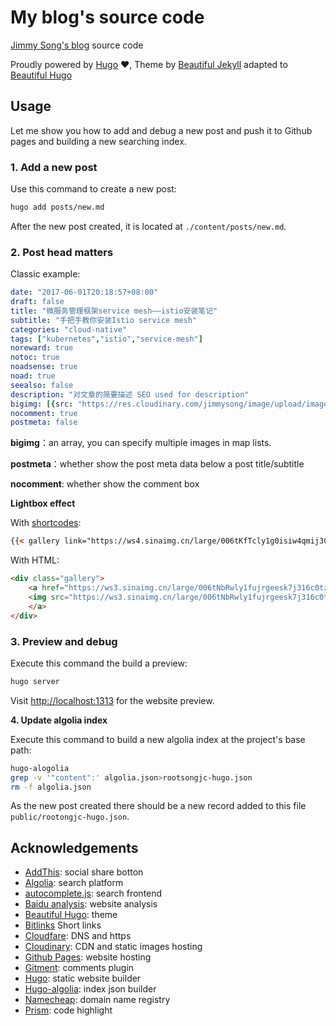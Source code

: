 # My blog's source code

[Jimmy Song's blog](https://jimmysong.io) source code

Proudly powered by [Hugo](https://github.com/gohugoio/hugo) ❤️, Theme by [Beautiful Jekyll](http://deanattali.com/beautiful-jekyll/) adapted to [Beautiful Hugo](https://github.com/halogenica/beautifulhugo)

## Usage

Let me show you how to add and debug a new post and push it to Github pages and building a new searching index.

### 1. Add a new post

Use this command to create a new post:

```bash
hugo add posts/new.md
```

After the new post created, it is located at `./content/posts/new.md`.

### 2. Post head matters

Classic example:

```yaml
date: "2017-06-01T20:18:57+08:00"
draft: false
title: "微服务管理框架service mesh——istio安装笔记"
subtitle: "手把手教你安装Istio service mesh"
categories: "cloud-native"
tags: ["kubernetes","istio","service-mesh"]
noreward: true
notoc: true
noadsense: true
noad: true
seealso: false
description: "对文章的简要描述 SEO used for description"
bigimg: [{src: "https://res.cloudinary.com/jimmysong/image/upload/images/20170528033.jpg", desc: "威海东部海湾 May 28,2017"}]
nocomment: true
postmeta: false
```

**bigimg**：an array, you can specify multiple images in map lists.

**postmeta**：whether show the post meta data below a post title/subtitle

**nocomment**: whether show the comment box

**Lightbox effect**

With [shortcodes](https://gohugo.io/templates/shortcode-templates/):

```html
{{< gallery link="https://ws4.sinaimg.cn/large/006tKfTcly1g0isiw4qmij30u013ce02.jpg" title="Istio handbook" >}}
```

With HTML:

```html
<div class="gallery">
    <a href="https://ws3.sinaimg.cn/large/006tNbRwly1fujrgeesk7j316c0tz10y.jpg" title="What is Istio?">
    <img src="https://ws3.sinaimg.cn/large/006tNbRwly1fujrgeesk7j316c0tz10y.jpg" alt="What is Istio?">
    </a>
</div>
```

### 3. Preview and debug

Execute this command the build a preview:

```bash
hugo server
```

Visit <http://localhost:1313> for the website preview.

**4. Update algolia index**

Execute this command to build a new algolia index at the project's base path:

```Bash
hugo-alogolia
grep -v '"content":' algolia.json>rootsongjc-hugo.json
rm -f algolia.json
```

As the  new post created there should be a new record added to this file `public/rootongjc-hugo.json`.

## Acknowledgements

- [AddThis](https://www.addthis.com/): social share botton
- [Algolia](https://www.algolia.com/): search platform
- [autocomplete.js](https://github.com/algolia/autocomplete.js): search frontend
- [Baidu analysis](http://tongji.baidu.com/): website analysis
- [Beautiful Hugo](https://github.com/halogenica/beautifulhugo): theme
- [Bitlinks](https://bitly.com/) Short links
- [Cloudfare](https://www.cloudflare.com/): DNS and https
- [Cloudinary](https://www.cloudinary.com/): CDN and static images hosting
- [Github Pages](https://pages.github.com/): website hosting
- [Gitment](https://github.com/imsun/gitment): comments plugin
- [Hugo](https://gohugo.io/): static website builder
- [Hugo-algolia](https://www.npmjs.com/package/hugo-algolia): index json builder
- [Namecheap](https://namecheap.com/): domain name registry
- [Prism](http://prism.com/): code highlight


